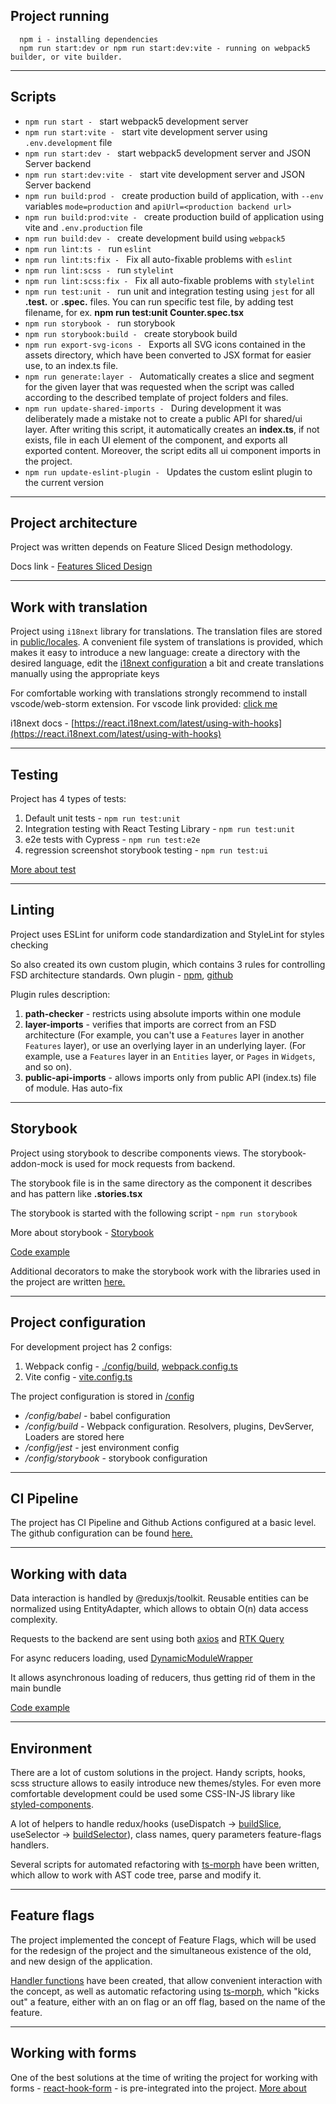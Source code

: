 ## Project running

```
  npm i - installing dependencies
  npm run start:dev or npm run start:dev:vite - running on webpack5 builder, or vite builder.
```
----

## Scripts

- `npm run start - ` start webpack5 development server
- `npm run start:vite - ` start vite development server using `.env.development` file
- `npm run start:dev - ` start webpack5 development server and JSON Server backend
- `npm run start:dev:vite - ` start vite development server and JSON Server backend
- `npm run build:prod - ` create production build of application, with `--env` variables `mode=production` and `apiUrl=<production backend url>`
- `npm run build:prod:vite - ` create production build of application using vite and `.env.production` file
- `npm run build:dev - ` create development build using `webpack5`
- `npm run lint:ts - ` run `eslint`
- `npm run lint:ts:fix - ` Fix all auto-fixable problems with `eslint`
- `npm run lint:scss - ` run `stylelint`
- `npm run lint:scss:fix - ` Fix all auto-fixable problems with `stylelint`
- `npm run test:unit - ` run unit and integration testing using `jest` for all **.test.** or **.spec.** files. You can run specific test file, by adding test filename, for ex. **npm run test:unit Counter.spec.tsx**
- `npm run storybook - ` run storybook
- `npm run storybook:build - ` create storybook build
- `npm run export-svg-icons - ` Exports all SVG icons contained in the assets directory, which have been converted to JSX format for easier use, to an index.ts file.
- `npm run generate:layer - ` Automatically creates a slice and segment for the given layer that was requested when the script was called according to the described template of project folders and files. 
- `npm run update-shared-imports - ` During development it was deliberately made a mistake not to create a public API for shared/ui layer. After writing this script, it automatically creates an **index.ts**, if not exists, file in each UI element of the component, and exports all exported content. Moreover, the script edits all ui component imports in the project.
- `npm run update-eslint-plugin - ` Updates the custom eslint plugin to the current version
----

## Project architecture

Project was written depends on Feature Sliced Design methodology.

Docs link - [Features Sliced Design](https://feature-sliced.design/ru/docs/get-started/overview)

----

## Work with translation

Project using `i18next` library for translations. The translation files are stored in [public/locales](./public/locales/). A convenient file system of translations is provided, which makes it easy to introduce a new language: create a directory with the desired language, edit the [i18next configuration](./src/shared/config/i18n/i18n.ts) a bit and create translations manually using the appropriate keys

For comfortable working with translations strongly recommend to install vscode/web-storm extension. For vscode link provided: [click me](https://marketplace.visualstudio.com/items?itemName=Lokalise.i18n-ally)

i18next docs - [https://react.i18next.com/latest/using-with-hooks](https://react.i18next.com/latest/using-with-hooks)

----

## Testing

Project has 4 types of tests:
1) Default unit tests - `npm run test:unit`
2) Integration testing with React Testing Library - `npm run test:unit`
3) e2e tests with Cypress - `npm run test:e2e`
4) regression screenshot storybook testing - `npm run test:ui`

[More about test](/docs/testing.md)

----

## Linting

Project uses ESLint for uniform code standardization and StyleLint for styles checking

So also created its own custom plugin, which contains 3 rules for controlling FSD architecture standards.
Own plugin - [npm](https://www.npmjs.com/package/eslint-plugin-nothingg9537-plugin), [github](https://github.com/nothing9537/eslint-plugin-nothingg9537-plugin)

Plugin rules description:
1) **path-checker** - restricts using absolute imports within one module
2) **layer-imports** - verifies that imports are correct from an FSD architecture (For example, you can't use a `Features` layer in another `Features` layer), or use an overlying layer in an underlying layer. (For example, use a `Features` layer in an `Entities` layer, or `Pages` in `Widgets`, and so on). 
3) **public-api-imports** - allows imports only from public API (index.ts) file of module. Has auto-fix 

----

## Storybook

Project using storybook to describe components views. 
The storybook-addon-mock is used for mock requests from backend.

The storybook file is in the same directory as the component it describes and has pattern like **.stories.tsx**

The storybook is started with the following script - `npm run storybook`

More about storybook - [Storybook](https://storybook.js.org/docs/react/get-started/install/)

[Code example](/docs/storybook.md)

Additional decorators to make the storybook work with the libraries used in the project are written [here.](/src/shared/config/storybook/)

----

## Project configuration

For development project has 2 configs:

1. Webpack config - [./config/build](/config/build/), [webpack.config.ts](/webpack.config.ts)
2. Vite config - [vite.config.ts](/vite.config.ts)

The project configuration is stored in [/config](/config/)

- */config/babel* - babel configuration
- */config/build* - Webpack configuration. Resolvers, plugins, DevServer, Loaders are stored here
- */config/jest* - jest environment config 
- */config/storybook* - storybook configuration

----

## CI Pipeline

The project has CI Pipeline and Github Actions configured at a basic level. The github configuration can be found [here.](/.github/workflows/main.yml)

----

## Working with data

Data interaction is handled by @reduxjs/toolkit. Reusable entities can be normalized using EntityAdapter, which allows to obtain O(n) data access complexity.

Requests to the backend are sent using both [axios](https://axios-http.com/en/docs/intro) and [RTK Query](https://redux-toolkit.js.org/rtk-query/overview)

For async reducers loading, used [DynamicModuleWrapper](/src/shared/lib/components/DynamicModuleWrapper.tsx)

It allows asynchronous loading of reducers, thus getting rid of them in the main bundle

[Code example](/docs/dynamic-module-wrapper.md)

----

## Environment

There are a lot of custom solutions in the project. Handy scripts, hooks, scss structure allows to easily introduce new themes/styles. For even more comfortable development could be used some CSS-IN-JS library like [styled-components](https://styled-components.com/docs). 

A lot of helpers to handle redux/hooks (useDispatch -> [buildSlice](/src/shared/lib/store/buildSlide.ts), useSelector -> [buildSelector](/src/shared/lib/store/buildSelector.ts)), class names, query parameters feature-flags handlers.

Several scripts for automated refactoring with [ts-morph](https://ts-morph.com/) have been written, which allow to work with AST code tree, parse and modify it. 

----

## Feature flags

The project implemented the concept of Feature Flags, which will be used for the redesign of the project and the simultaneous existence of the old, and new design of the application.

[Handler functions](/src/shared/lib/features/) have been created, that allow convenient interaction with the concept, as well as automatic refactoring using [ts-morph](https://ts-morph.com/), which "kicks out" a feature, either with an on flag or an off flag, based on the name of the feature.

----

## Working with forms

One of the best solutions at the time of writing the project for working with forms - [react-hook-form](https://react-hook-form.com/get-started) - is pre-integrated into the project. [More about](/docs/form.md)